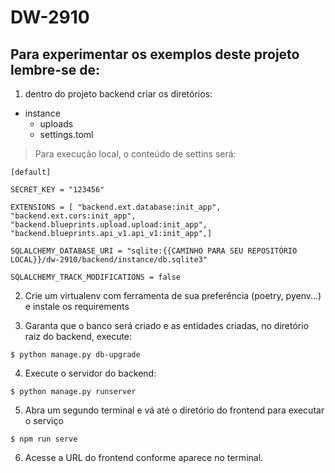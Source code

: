# DW-2910
## Para experimentar os exemplos deste projeto lembre-se de:

1. dentro do projeto backend criar os diretórios:
- instance
    - uploads
    - settings.toml

> Para execução local, o conteúdo de settins será:

`[default]`

`SECRET_KEY = "123456"`

`EXTENSIONS = [ "backend.ext.database:init_app", "backend.ext.cors:init_app", "backend.blueprints.upload.upload:init_app", "backend.blueprints.api_v1.api_v1:init_app",]`

`SQLALCHEMY_DATABASE_URI = "sqlite:{{CAMINHO PARA SEU REPOSITÓRIO LOCAL}}/dw-2910/backend/instance/db.sqlite3"`

`SQLALCHEMY_TRACK_MODIFICATIONS = false`


2. Crie um virtualenv com ferramenta de sua preferência (poetry, pyenv...) e instale os requirements

3. Garanta que o banco será criado e as entidades criadas, no diretório raiz do backend, execute:

`$ python manage.py db-upgrade`

4. Execute o servidor do backend:

`$ python manage.py runserver`

5. Abra um segundo terminal e vá até o diretório do frontend para executar o serviço

`$ npm run serve`

6. Acesse a URL do frontend conforme aparece no terminal.